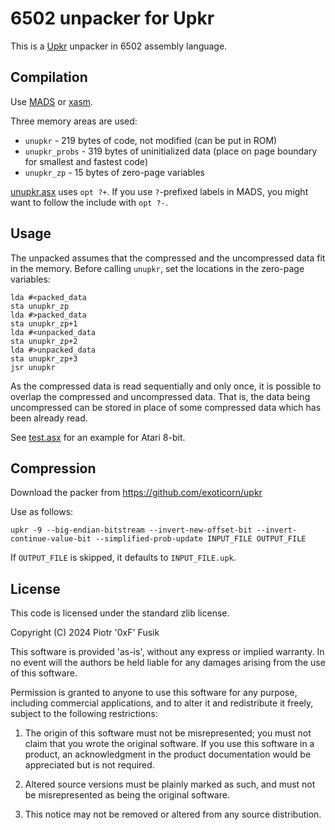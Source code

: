 6502 unpacker for Upkr
======================

This is a [Upkr](https://github.com/exoticorn/upkr) unpacker in 6502 assembly language.

Compilation
-----------

Use [MADS](http://mads.atari8.info) or [xasm](https://github.com/pfusik/xasm).

Three memory areas are used:

* `unupkr` - 219 bytes of code, not modified (can be put in ROM)
* `unupkr_probs` - 319 bytes of uninitialized data (place on page boundary for smallest and fastest code)
* `unupkr_zp` - 15 bytes of zero-page variables

[unupkr.asx](unupkr.asx) uses `opt ?+`. If you use `?`-prefixed
labels in MADS, you might want to follow the include with `opt ?-`.

Usage
-----

The unpacked assumes that the compressed and the uncompressed data fit in the memory. 
Before calling `unupkr`, set the locations in the zero-page variables:

    lda #<packed_data
    sta unupkr_zp
    lda #>packed_data
    sta unupkr_zp+1
    lda #<unpacked_data
    sta unupkr_zp+2
    lda #>unpacked_data
    sta unupkr_zp+3
    jsr unupkr

As the compressed data is read sequentially and only once, it is possible to overlap
the compressed and uncompressed data. That is, the data being uncompressed can be stored
in place of some compressed data which has been already read.

See [test.asx](test.asx) for an example for Atari 8-bit.

Compression
-----------

Download the packer from https://github.com/exoticorn/upkr

Use as follows:

    upkr -9 --big-endian-bitstream --invert-new-offset-bit --invert-continue-value-bit --simplified-prob-update INPUT_FILE OUTPUT_FILE

If `OUTPUT_FILE` is skipped, it defaults to `INPUT_FILE.upk`.

License
-------

This code is licensed under the standard zlib license.

Copyright (C) 2024 Piotr '0xF' Fusik

This software is provided 'as-is', without any express or implied
warranty.  In no event will the authors be held liable for any damages
arising from the use of this software.

Permission is granted to anyone to use this software for any purpose,
including commercial applications, and to alter it and redistribute it
freely, subject to the following restrictions:

1. The origin of this software must not be misrepresented; you must not
   claim that you wrote the original software. If you use this software
   in a product, an acknowledgment in the product documentation would be
   appreciated but is not required.

2. Altered source versions must be plainly marked as such, and must not be
   misrepresented as being the original software.

3. This notice may not be removed or altered from any source distribution.

